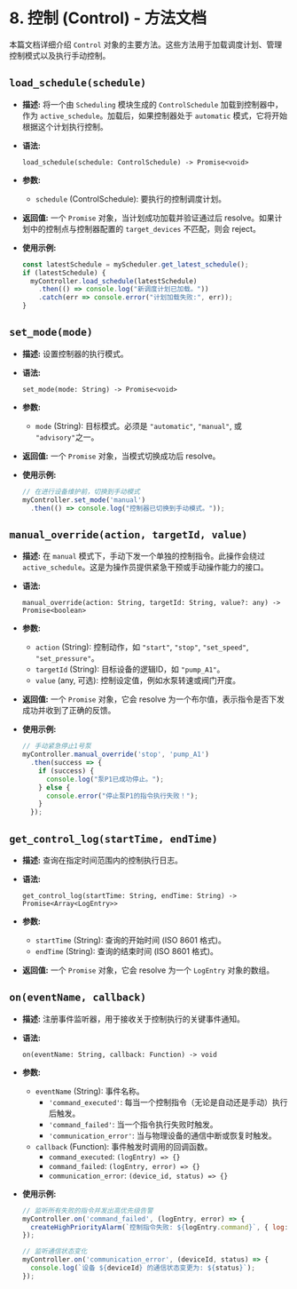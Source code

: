 # 8. 控制 (Control) - 方法文档

本篇文档详细介绍 `Control` 对象的主要方法。这些方法用于加载调度计划、管理控制模式以及执行手动控制。

## `load_schedule(schedule)`

*   **描述:**
    将一个由 `Scheduling` 模块生成的 `ControlSchedule` 加载到控制器中，作为 `active_schedule`。加载后，如果控制器处于 `automatic` 模式，它将开始根据这个计划执行控制。

*   **语法:**
    ```
    load_schedule(schedule: ControlSchedule) -> Promise<void>
    ```

*   **参数:**
    *   `schedule` (ControlSchedule): 要执行的控制调度计划。

*   **返回值:**
    一个 `Promise` 对象，当计划成功加载并验证通过后 resolve。如果计划中的控制点与控制器配置的 `target_devices` 不匹配，则会 reject。

*   **使用示例:**
    ```javascript
    const latestSchedule = myScheduler.get_latest_schedule();
    if (latestSchedule) {
      myController.load_schedule(latestSchedule)
        .then(() => console.log("新调度计划已加载。"))
        .catch(err => console.error("计划加载失败:", err));
    }
    ```

## `set_mode(mode)`

*   **描述:**
    设置控制器的执行模式。

*   **语法:**
    ```
    set_mode(mode: String) -> Promise<void>
    ```

*   **参数:**
    *   `mode` (String): 目标模式。必须是 `"automatic"`, `"manual"`, 或 `"advisory"`之一。

*   **返回值:**
    一个 `Promise` 对象，当模式切换成功后 resolve。

*   **使用示例:**
    ```javascript
    // 在进行设备维护前，切换到手动模式
    myController.set_mode('manual')
      .then(() => console.log("控制器已切换到手动模式。"));
    ```

## `manual_override(action, targetId, value)`

*   **描述:**
    在 `manual` 模式下，手动下发一个单独的控制指令。此操作会绕过 `active_schedule`。这是为操作员提供紧急干预或手动操作能力的接口。

*   **语法:**
    ```
    manual_override(action: String, targetId: String, value?: any) -> Promise<boolean>
    ```

*   **参数:**
    *   `action` (String): 控制动作，如 `"start"`, `"stop"`, `"set_speed"`, `"set_pressure"`。
    *   `targetId` (String): 目标设备的逻辑ID，如 `"pump_A1"`。
    *   `value` (any, 可选): 控制设定值，例如水泵转速或阀门开度。

*   **返回值:**
    一个 `Promise` 对象，它会 resolve 为一个布尔值，表示指令是否下发成功并收到了正确的反馈。

*   **使用示例:**
    ```javascript
    // 手动紧急停止1号泵
    myController.manual_override('stop', 'pump_A1')
      .then(success => {
        if (success) {
          console.log("泵P1已成功停止。");
        } else {
          console.error("停止泵P1的指令执行失败！");
        }
      });
    ```

## `get_control_log(startTime, endTime)`

*   **描述:**
    查询在指定时间范围内的控制执行日志。

*   **语法:**
    ```
    get_control_log(startTime: String, endTime: String) -> Promise<Array<LogEntry>>
    ```

*   **参数:**
    *   `startTime` (String): 查询的开始时间 (ISO 8601 格式)。
    *   `endTime` (String): 查询的结束时间 (ISO 8601 格式)。

*   **返回值:**
    一个 `Promise` 对象，它会 resolve 为一个 `LogEntry` 对象的数组。

## `on(eventName, callback)`

*   **描述:**
    注册事件监听器，用于接收关于控制执行的关键事件通知。

*   **语法:**
    ```
    on(eventName: String, callback: Function) -> void
    ```

*   **参数:**
    *   `eventName` (String): 事件名称。
        *   `'command_executed'`: 每当一个控制指令（无论是自动还是手动）执行后触发。
        *   `'command_failed'`: 当一个指令执行失败时触发。
        *   `'communication_error'`: 当与物理设备的通信中断或恢复时触发。
    *   `callback` (Function): 事件触发时调用的回调函数。
        *   `command_executed`: `(logEntry) => {}`
        *   `command_failed`: `(logEntry, error) => {}`
        *   `communication_error`: `(device_id, status) => {}`

*   **使用示例:**
    ```javascript
    // 监听所有失败的指令并发出高优先级告警
    myController.on('command_failed', (logEntry, error) => {
      createHighPriorityAlarm(`控制指令失败: ${logEntry.command}`, { log: logEntry, error: error });
    });

    // 监听通信状态变化
    myController.on('communication_error', (deviceId, status) => {
      console.log(`设备 ${deviceId} 的通信状态变更为: ${status}`);
    });
    ```
